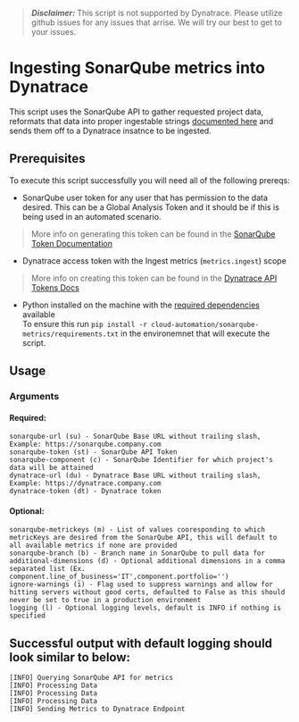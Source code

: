 > **_Disclaimer:_** This script is not supported by Dynatrace. Please utilize github issues for any issues that arrise. We will try our best to get to your issues.

# Ingesting SonarQube metrics into Dynatrace

This script uses the SonarQube API to gather requested project data, reformats that data into proper ingestable strings [documented here](https://www.dynatrace.com/support/help/extend-dynatrace/extend-metrics/reference/metric-ingestion-protocol#metadata) and sends them off to a Dynatrace insatnce to be ingested. 

## Prerequisites

To execute this script successfully you will need all of the following prereqs:
* SonarQube user token for any user that has permission to the data desired. This can be a Global Analysis Token and it should be if this is being used in an automated scenario. 
> More info on generating this token can be found in the [SonarQube Token Documentation](https://docs.sonarqube.org/latest/user-guide/user-token/)
* Dynatrace access token with the Ingest metrics (```metrics.ingest```) scope
> More info on creating this token can be found in the [Dynatrace API Tokens Docs](https://www.dynatrace.com/support/help/dynatrace-api/basics/dynatrace-api-authentication)
* Python installed on the machine with the [required dependencies](https://github.com/trv-dhecker/cloud-automation/blob/main/sonarqube-metrics/requirements.txt) available  
To ensure this run ```pip install -r cloud-automation/sonarqube-metrics/requirements.txt``` in the environemnet that will execute the script.

## Usage

### Arguments

#### Required:

    sonarqube-url (su) - SonarQube Base URL without trailing slash, Example: https://sonarqube.company.com 
    sonarqube-token (st) - SonarQube API Token
    sonarqube-component (c) - SonarQube Identifier for which project's data will be attained
    dynatrace-url (du) - Dynatrace Base URL without trailing slash, Example: https://dynatrace.company.com
    dynatrace-token (dt) - Dynatrace token
    
#### Optional:

    sonarqube-metrickeys (m) - List of values cooresponding to which metricKeys are desired from the SonarQube API, this will default to all available metrics if none are provided
    sonarqube-branch (b) - Branch name in SonarQube to pull data for
    additional-dimensions (d) - Optional additional dimensions in a comma separated list (Ex. component.line_of_business='IT',component.portfolio='')
    ignore-warnings (i) - Flag used to suppress warnings and allow for hitting servers without good certs, defaulted to False as this should never be set to true in a production environment
    logging (l) - Optional logging levels, default is INFO if nothing is specified
    
## Successful output with default logging should look similar to below:

```[INFO] Querying SonarQube API for available metrics
[INFO] Querying SonarQube API for metrics
[INFO] Processing Data
[INFO] Processing Data
[INFO] Processing Data
[INFO] Sending Metrics to Dynatrace Endpoint
